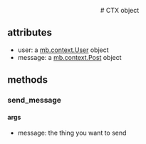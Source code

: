<p align="center">
# CTX object
</p>

## attributes

- user: a [mb.context.User](./user.md) object 
- message: a [mb.context.Post](./Post.md) object 

## methods

### send_message

#### args

- message: the thing you want to send

